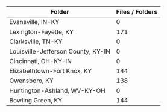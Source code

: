 | Folder                             |   Files / Folders |
|------------------------------------|-------------------|
| Evansville, IN-KY                  |                 0 |
| Lexington-Fayette, KY              |               171 |
| Clarksville, TN-KY                 |                 0 |
| Louisville-Jefferson County, KY-IN |                 0 |
| Cincinnati, OH-KY-IN               |                 0 |
| Elizabethtown-Fort Knox, KY        |               144 |
| Owensboro, KY                      |               138 |
| Huntington-Ashland, WV-KY-OH       |                 0 |
| Bowling Green, KY                  |               144 |